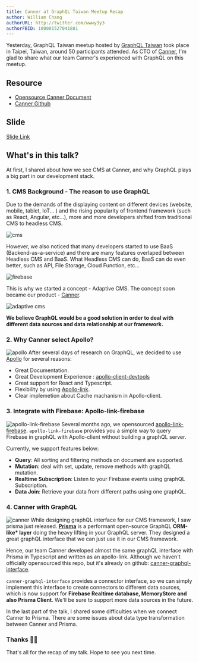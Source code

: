 ```yaml
---
title: Canner at GraphQL Taiwan Meetup Recap
author: William Chang
authorURL: http://twitter.com/wwwy3y3
authorFBID: 100001527041881
---
```


Yesterday, GraphQL Taiwan meetup hosted by [GraphQL Taiwan](https://www.facebook.com/groups/graphql.tw/) took place in Taipei, Taiwan, around 50 participants attended. As CTO of [Canner](www.canner.io), I'm glad to share what our team Canner's experienced with GraphQL on this meetup.

<!--truncate-->

## Resource
* [Opensource Canner Document](https://www.canner.io/docs/guides-community-intro.html)
* [Canner Github](https://github.com/Canner/canner)

## Slide
<script async class="speakerdeck-embed" data-id="32ef63f2e3ff417994e6962bf78fd40e" data-ratio="1.33333333333333" src="//speakerdeck.com/assets/embed.js"></script>

[Slide Link]((https://speakerdeck.com/wwwy3y3/how-canner-dot-io-build-graphql-for-cms-1))

## What's in this talk?
At first, I shared about how we see CMS at Canner, and why GraphQL plays a big part in our development stack.

### 1. CMS Background - The reason to use GraphQL
Due to the demands of the displaying content on different devices (website, mobile, tablet, IoT... ) and the rising popularity of frontend framework (such as React, Angular, etc...), more and more developers shifted from traditional CMS to headless CMS.

![cms](https://i.imgur.com/uEQONKg.png)


However, we also noticed that many developers started to use BaaS (Backend-as-a-service) and there are many features overlaped between Headless CMS and BaaS. What Headless CMS can do, BaaS can do even better, such as API, File Storage, Cloud Function, etc...

![firebase](https://i.imgur.com/R9mHLPC.png)

This is why we started a concept - Adaptive CMS. The concept soon became our product - [Canner](www.canner.io).

![adaptive cms](https://i.imgur.com/mwPFPlN.png)

**We believe GraphQL would be a good solution in order to deal with different data sources and data relationship at our framework.**

### 2. Why Canner select Apollo?
![apollo](https://i.imgur.com/DHpYu74.png)
After several days of research on GraphQL, we decided to use [Apollo](https://www.apollographql.com/) for several reasons:

* Great Documentation.
* Great Development Experience : [apollo-client-devtools](https://github.com/apollographql/apollo-client-devtools)
* Great support for React and Typescript.
* Flexibility by using [Apollo-link](https://www.apollographql.com/docs/link/).
* Clear implemetion about Cache machanism in Apollo-client.


### 3. Integrate with Firebase: Apollo-link-firebase
![apollo-link-firebase](https://user-images.githubusercontent.com/26116324/37811194-a316caac-2e93-11e8-858b-eff589dcfdf3.png)
Several months ago, we opensourced [apollo-link-firebase](https://github.com/Canner/apollo-link-firebase).  `apollo-link-firebase` provides you a simple way to query Firebase in graphQL with Apollo-client without building a graphQL server.

Currently, we support features below:

* **Query**: All sorting and filtering methods on document are supported.
* **Mutation**: deal with set, update, remove methods with graphQL mutation.
* **Realtime Subscription**: Listen to your Firebase events using graphQL Subscription.
* **Data Join**: Retrieve your data from different paths using one graphQL.

### 4. Canner with GraphQL
![canner](https://i.imgur.com/1tOLWSL.jpg)
While designing graphQL interface for our CMS framework, I saw prisma just released. **[Prisma](https://www.prisma.io/)** is a performant open-source GraphQL **ORM-like\* layer** doing the heavy lifting in your GraphQL server. They designed a great graphQL interface that we can just use it in our CMS framework.

Hence, our team Canner developed almost the same graphQL interface with Prisma in Typescript and written as an apollo-link. Although we haven't officially opensourced this repo, but it's already on github: [canner-graphql-interface](https://github.com/Canner/canner-graphql-interface).

`canner-graphql-interface` provides a connector interface, so we can simply implement this interface to create connectors to different data sources, which is now support for **Firebase Realtime database, MemoryStore and also Prisma Client**. We'll be sure to support more data sources in the future.

In the last part of the talk, I shared some difficulties when we connect Canner to Prisma. There are some issues about data type transformation between Canner and Prisma.

### Thanks 👏👏
That's all for the recap of my talk. Hope to see you next time.

